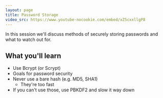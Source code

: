 ```yaml
---
layout: page
title: Password Storage
video_src: https://www.youtube-nocookie.com/embed/xZ5cxxllgP8
---
```


In this session we'll discuss methods of securely storing passwords and what to watch out for.

What you'll learn
-----------------

- Use Bcrypt (or Scrypt)
- Goals for password security
- Never use a bare hash (e.g. MD5, SHA1)
	- They're too fast
- If you can't use those, use PBKDF2 and slow it way down
